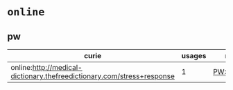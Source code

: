 # `online`

## pw

| curie                                                                  |   usages | nodes                                           |
|------------------------------------------------------------------------|----------|-------------------------------------------------|
| online:http://medical-dictionary.thefreedictionary.com/stress+response |        1 | [PW:0000237](https://bioregistry.io/PW:0000237) |

